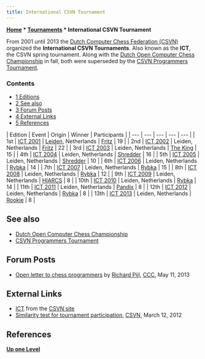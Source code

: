 ```yaml
---
title: International CSVN Tournament
---
```

**[Home](Home "Home") \* [Tournaments](Tournaments_and_Matches "Tournaments and Matches") \* International CSVN Tournament**


From 2001 until 2013 the [Dutch Computer Chess Federation (CSVN)](CSVN "CSVN") organized the **International CSVN Tournaments**. Also known as the **ICT**, the CSVN spring tournament. Along with the [Dutch Open Computer Chess Championship](Dutch_Open_Computer_Chess_Championship "Dutch Open Computer Chess Championship") in fall, both were superseded by the [CSVN Programmers Tournament](CSVN_Programmers_Tournament "CSVN Programmers Tournament").



### Contents


* [1 Editions](#editions)
* [2 See also](#see-also)
* [3 Forum Posts](#forum-posts)
* [4 External Links](#external-links)
* [5 References](#references)








|  Edition
 |  Event
 |  Origin
 |  Winner
 |  Participants
 |
| --- | --- | --- | --- | --- |
|  1st
 | [ICT 2001](ICT_2001 "ICT 2001") | [Leiden](https://en.wikipedia.org/wiki/Leiden), Netherlands
 | [Fritz](Fritz "Fritz") |  19
 |
|  2nd
 | [ICT 2002](ICT_2002 "ICT 2002") |  Leiden, Netherlands
 | [Fritz](Fritz "Fritz") |  22
 |
|  3rd
 | [ICT 2003](ICT_2003 "ICT 2003") |  Leiden, Netherlands
 | [The King](The_King "The King") |  15
 |
|  4th
 | [ICT 2004](ICT_2004 "ICT 2004") |  Leiden, Netherlands
 | [Shredder](Shredder "Shredder") |  16
 |
|  5th
 | [ICT 2005](ICT_2005 "ICT 2005") |  Leiden, Netherlands
 | [Shredder](Shredder "Shredder") |  10
 |
|  6th
 | [ICT 2006](ICT_2006 "ICT 2006") |  Leiden, Netherlands
 | [Rybka](Rybka "Rybka") |  14
 |
|  7th
 | [ICT 2007](ICT_2007 "ICT 2007") |  Leiden, Netherlands
 | [Rybka](Rybka "Rybka") |  15
 |
|  8th
 | [ICT 2008](ICT_2008 "ICT 2008") |  Leiden, Netherlands
 | [Rybka](Rybka "Rybka") |  12
 |
|  9th
 | [ICT 2009](ICT_2009 "ICT 2009") |  Leiden, Netherlands
 | [HIARCS](HIARCS "HIARCS") |  8
 |
|  10th
 | [ICT 2010](ICT_2010 "ICT 2010") |  Leiden, Netherlands
 | [Rybka](Rybka "Rybka") |  14
 |
|  11th
 | [ICT 2011](ICT_2011 "ICT 2011") |  Leiden, Netherlands
 | [Pandix](Pandix "Pandix") |  8
 |
|  12th
 | [ICT 2012](ICT_2012 "ICT 2012") |  Leiden, Netherlands
 | [Rybka](Rybka "Rybka") |  8
 |
|  13th
 | [ICT 2013](ICT_2013 "ICT 2013") |  Leiden, Netherlands
 | [Rookie](Rookie "Rookie") |  8
 |


## See also


* [Dutch Open Computer Chess Championship](Dutch_Open_Computer_Chess_Championship "Dutch Open Computer Chess Championship")
* [CSVN Programmers Tournament](CSVN_Programmers_Tournament "CSVN Programmers Tournament")


## Forum Posts


* [Open letter to chess programmers](http://www.talkchess.com/forum/viewtopic.php?t=47963) by [Richard Pijl](Richard_Pijl "Richard Pijl"), [CCC](CCC "CCC"), May 11, 2013


## External Links


* [ICT](http://www.csvn.nl/index.php/historie/ict) from the [CSVN site](http://www.csvn.nl/)
* [Similarity test for tournament participation](http://www.computerschaak.nl/index.php?option=com_content&view=article&id=521%3Agebruik-van-ponder-hit-systeem-voor-toernooideelname&catid=18%3Avereniging&Itemid=28&lang=en), [CSVN](CSVN "CSVN"), March 12, 2012


## References


  

**[Up one Level](Tournaments_and_Matches "Tournaments and Matches")**







 
